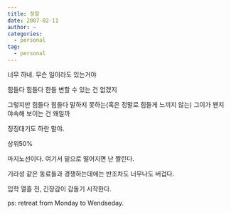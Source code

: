 ```yaml
---
title: 정말
date: 2007-02-11
author: ~
categories:
  - personal
tag:
  - personal
---
```




너무 하네. 무슨 일이라도 있는거야

힘들다 힘들다 한들 변할 수 있는 건 없겠지

그렇지만 힘들다 힘들다 말하지 못하는(혹은 정말로 힘들게 느끼지 않는) 그이가 왠지 야속해 보이는 건 왜일까

징징대기도 하란 말야.

상위50%

마지노선이다. 여기서 밑으로 떨어지면 난 짤린다. 

기라성 같은 동료들과 경쟁하는데에는 반조차도 너무나도 버겁다.

입학 열흘 전, 긴장감이 감돌기 시작한다.

ps: retreat from Monday to Wendseday.



 






